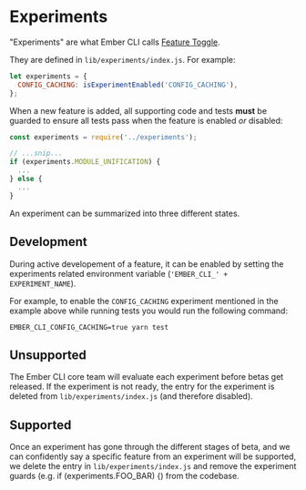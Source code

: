 # Experiments

"Experiments" are what Ember CLI calls [Feature Toggle](https://en.wikipedia.org/wiki/Feature_toggle).

They are defined in `lib/experiments/index.js`. For example:

```javascript
let experiments = {
  CONFIG_CACHING: isExperimentEnabled('CONFIG_CACHING'),
};

```

When a new feature is added, all supporting code and tests **must** be guarded
to ensure all tests pass when the feature is enabled _or_ disabled:

```javascript
const experiments = require('../experiments');

// ...snip...
if (experiments.MODULE_UNIFICATION) {
  ...
} else {
  ...
}
```

An experiment can be summarized into three different states.

## Development

During active developement of a feature, it can be enabled by setting the experiments
related environment variable (`'EMBER_CLI_' + EXPERIMENT_NAME`).

For example, to enable the `CONFIG_CACHING` experiment mentioned in the example
above while running tests you would run the following command:

```
EMBER_CLI_CONFIG_CACHING=true yarn test
```


## Unsupported

The Ember CLI core team will evaluate each experiment before betas get released.
If the experiment is not ready, the entry for the experiment is deleted from
`lib/experiments/index.js` (and therefore disabled).

## Supported

Once an experiment has gone through the different stages of beta, and we can
confidently say a specific feature from an experiment will be supported, we
delete the entry in `lib/experiments/index.js` and remove the experiment guards
(e.g. if (experiments.FOO_BAR) {) from the codebase.
